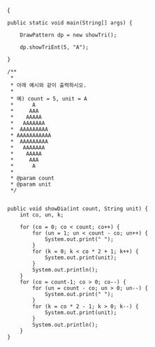 {

	public static void main(String[] args) {
		
		DrawPattern dp = new showTri();
		
		dp.showTriEnt(5, "A");

	}

	/**
	 *
	 * 아래 예시와 같이 출력하시오.
	 * 
	 * 예) count = 5, unit = A
	 *      A
	 *     AAA
	 *    AAAAA
	 *   AAAAAAA
	 *  AAAAAAAAA
	 * AAAAAAAAAAA
	 *  AAAAAAAAA
	 *   AAAAAAA
	 *    AAAAA
	 *     AAA
	 *      A
	 * 
	 * @param count
	 * @param unit
	 */

	 
	public void showDia(int count, String unit) {
		int co, un, k;
		
		for (co = 0; co < count; co++) {
		    for (un = 1; un < count - co; un++) {
		        System.out.print(" ");
		    }
		    for (k = 0; k < co * 2 + 1; k++) {
		        System.out.print(unit);
		    }
		    System.out.println();
		}
		for (co = count-1; co > 0; co--) {
		    for (un = count - co; un > 0; un--) {
		        System.out.print(" ");
		    }
		    for (k = co * 2 - 1; k > 0; k--) {
		        System.out.print(unit);
		    }
		    System.out.println();
		}
	}